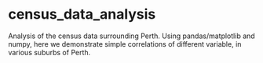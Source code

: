 # census_data_analysis
Analysis of the census data surrounding Perth. Using pandas/matplotlib and numpy, here we demonstrate simple correlations of different variable, in various suburbs of Perth. 
